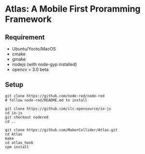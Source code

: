 # Atlas: A Mobile First Proramming Framework

## Requirement

* Ubuntu/Yocto/MacOS
* cmake
* gmake
* nodejs (with node-gyp installed)
* opencv > 3.0 beta

## Setup

``` shell
git clone https://github.com/node-red/node-red
# follow node-red/README.md to install

git clone https://github.com/ilc-opensource/io-js
cd io-js
git checkout nodered
cd ..

git clone https://github.com/MakerCollider/Atlas.git
cd Atlas
make
cd atlas_hook
npm install
```

